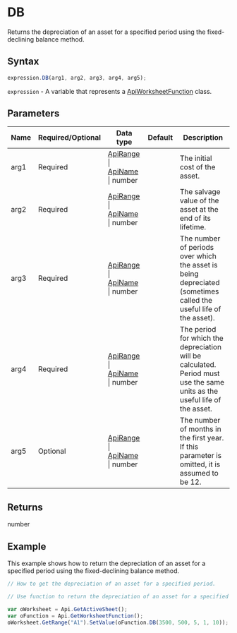 # DB

Returns the depreciation of an asset for a specified period using the fixed-declining balance method.

## Syntax

```javascript
expression.DB(arg1, arg2, arg3, arg4, arg5);
```

`expression` - A variable that represents a [ApiWorksheetFunction](../ApiWorksheetFunction.md) class.

## Parameters

| **Name** | **Required/Optional** | **Data type** | **Default** | **Description** |
| ------------- | ------------- | ------------- | ------------- | ------------- |
| arg1 | Required | [ApiRange](../../ApiRange/ApiRange.md) \| [ApiName](../../ApiName/ApiName.md) \| number |  | The initial cost of the asset. |
| arg2 | Required | [ApiRange](../../ApiRange/ApiRange.md) \| [ApiName](../../ApiName/ApiName.md) \| number |  | The salvage value of the asset at the end of its lifetime. |
| arg3 | Required | [ApiRange](../../ApiRange/ApiRange.md) \| [ApiName](../../ApiName/ApiName.md) \| number |  | The number of periods over which the asset is being depreciated (sometimes called the useful life of the asset). |
| arg4 | Required | [ApiRange](../../ApiRange/ApiRange.md) \| [ApiName](../../ApiName/ApiName.md) \| number |  | The period for which the depreciation will be calculated. Period must use the same units as the useful life of the asset. |
| arg5 | Optional | [ApiRange](../../ApiRange/ApiRange.md) \| [ApiName](../../ApiName/ApiName.md) \| number |  | The number of months in the first year. If this parameter is omitted, it is assumed to be 12. |

## Returns

number

## Example

This example shows how to return the depreciation of an asset for a specified period using the fixed-declining balance method.

```javascript editor-xlsx
// How to get the depreciation of an asset for a specified period.

// Use function to return the depreciation of an asset for a specified period using the fixed-declining balance method.

var oWorksheet = Api.GetActiveSheet();
var oFunction = Api.GetWorksheetFunction();
oWorksheet.GetRange("A1").SetValue(oFunction.DB(3500, 500, 5, 1, 10));
```
